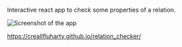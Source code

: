 Interactive react app to check some properties of a relation.

![Screenshot of the app](https://imgur.com/a/PmD5SsI)

https://creallfluharty.github.io/relation_checker/
